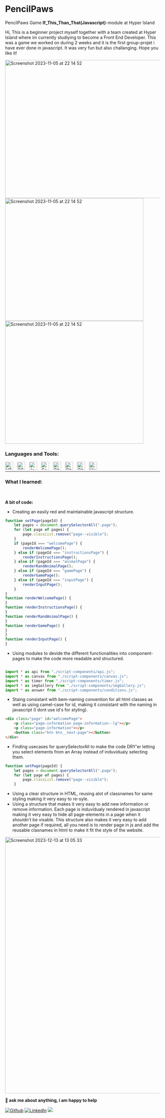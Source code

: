 # PencilPaws
PencilPaws Game **If_This_Than_That(Javascript)**-module at Hyper Island

Hi, This is a beginner project myself together with a team created at Hyper Island where im currently studiying to become a Front End Developer. This was a game we worked on during 2 weeks and it is the first group-projet i have ever done in javascript. It was very fun but also challanging. Hope you like it! 

<img width="900" height="450" alt="Screenshot 2023-11-05 at 22 14 52" src="https://github.com/OskarSollenberg/Oskar__pensilPaws/assets/122973984/c2e68503-ffc1-4acc-bbf9-2e1b47fbe781">

<img width="450" height="400" alt="Screenshot 2023-11-05 at 22 14 52" src="https://github.com/OskarSollenberg/Oskar__pensilPaws/assets/122973984/7dbdad72-306d-4922-8329-058acd4987f9">
<img width="450" height="400" alt="Screenshot 2023-11-05 at 22 14 52" src="https://github.com/OskarSollenberg/Oskar__pensilPaws/assets/122973984/510f1f2f-d607-4836-8076-cb3afa932036">









### Languages and Tools:


<img align="left" alt="HTML5" width="26px" src="https://cdn.jsdelivr.net/gh/devicons/devicon/icons/html5/html5-original.svg" style="padding-right:10px;" />
<img align="left" alt="CSS3" width="26px" src="https://cdn.jsdelivr.net/gh/devicons/devicon/icons/css3/css3-original.svg" style="padding-right:10px;" />
<img align="left" alt="Javascript" width="26px" src="https://cdn.worldvectorlogo.com/logos/javascript-1.svg" style="padding-right:10px;" />
<img align="left" alt="Sass" width="26px" src="https://cdn.jsdelivr.net/gh/devicons/devicon/icons/sass/sass-original.svg" style="padding-right:10px;" />
<img align="left" alt="Git" width="26px" src="https://cdn.jsdelivr.net/gh/devicons/devicon/icons/git/git-original.svg" style="padding-right:10px;" />
<img align="left" alt="GitHub" width="26px" src="https://user-images.githubusercontent.com/3369400/139448065-39a229ba-4b06-434b-bc67-616e2ed80c8f.png" style="padding-right:10px;" />
<img align="left" alt="GitHub" width="26px" src="https://seeklogo.com/images/N/netlify-logo-758722CDF4-seeklogo.com.png" style="padding-right:10px;" />
<img align="left" alt="Visual Studio Code" width="26px" src="https://cdn.jsdelivr.net/gh/devicons/devicon/icons/vscode/vscode-original.svg" style="padding-right:10px;" />

<br />

---
### What I learned:


<!--STRAT_SECTION:code-->

<br>

**A bit of code:**

- Creating an easily red and maintainable javascript structure.
```js
function setPage(pageId) {
    let pages = document.querySelectorAll(".page");
    for (let page of pages) {
        page.classList.remove("page--visible");
    }
    if (pageId === "welcomePage") {
        renderWelcomePage();
    } else if (pageId === "instructionsPage") {
        renderInstructionsPage();
    } else if (pageId === "animalPage") {
        renderRandAnimalPage();
    } else if (pageId === "gamePage") {
        renderGamePage();
    } else if (pageId === "inputPage") {
        renderInputPage();
    }
}
function renderWelcomePage() {
}
function renderInstructionsPage() {
}
function renderRandAnimalPage() {
}
function renderGamePage() {
}
}
function renderInputPage() {
}

```

- Using modules to devide the different functionalities into component-pages to make the code more readable and structured. 
```js

import * as api from "./script-components/api.js";
import * as canvas from "./script-components/canvas.js";
import * as timer from "./script-components/timer.js";
import * as imgGallery from "./script-components/imgGallery.js";
import * as answer from "./script-components/conditions.js";

```

- Staing consistant with bem-naming convention for all html classes as well as using camel-case for id, making it consistant with the naming in javascript (I dont use id's for styling). 
```html
<div class="page" id="welcomePage">
    <p class="page-information page-information--lg"></p>
    <p class="page-information"></p>
    <button class="btn btn__next-page"></button>
</div>
```

- Finding usecases for querySelectorAll to make the code DRY'er letting you select elements from an Array instead of induvidualy selecting them.
```js
function setPage(pageId) {
    let pages = document.querySelectorAll(".page");
    for (let page of pages) {
        page.classList.remove("page--visible");
    }
```
- Using a clear structure in HTML, reusing alot of classnames for same styling making it very easy to re-syle.
- Using a structure that makes it very easy to add new information or remove information. Each page is induvidualy rendered in javascript making it very easy to hide all page-elements in a page when it shouldn't be visable. This structure also makes it very easy to add another page if required, all you need is to render page in js and add the reusable clasnames in html to make it fit the style of the website.
<img width="835" alt="Screenshot 2023-12-13 at 13 05 33" src="https://github.com/OskarSollenberg/Oskar__pensilPaws/assets/122973984/0202e536-8181-4e62-a548-7e6c4e5dc3ff">



**💬 ask me about anything, i am happy to help**

<p>
<a href="https://github.com/thmsgbrt" target="_blank"><img alt="Github" src="https://img.shields.io/badge/GitHub-%2312100E.svg?&style=for-the-badge&logo=Github&logoColor=white" /></a> 
<a href="https://www.linkedin.com/in/thomas-guibert" target="_blank"><img alt="LinkedIn" src="https://img.shields.io/badge/linkedin-%230077B5.svg?&style=for-the-badge&logo=linkedin&logoColor=white" /></a>
<a href="https://www.instagram.com/mokkapps/"><img src="https://img.shields.io/badge/instagram-%23E4405F.svg?&style=for-the-badge&logo=instagram&logoColor=white"></a>
</p>

